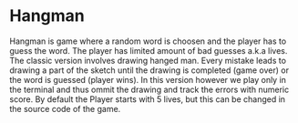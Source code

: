 # Hangman


Hangman is game where a random word is choosen and the player has to guess the word. The player has limited amount of bad guesses a.k.a lives. The classic version involves drawing hanged man. Every mistake leads to drawing a part of the sketch until the drawing is completed (game over) or the word is guessed (player wins). In this version however we play only in the terminal and thus ommit the drawing and track the errors with numeric score. By default the Player starts with 5 lives, but this can be changed in the source code of the game.
